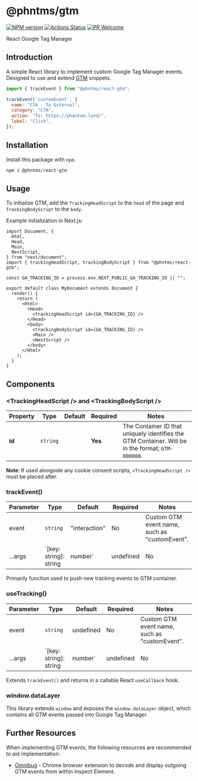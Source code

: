 # @phntms/gtm

[![NPM version][npm-image]][npm-url]
[![Actions Status][ci-image]][ci-url]
[![PR Welcome][npm-downloads-image]][npm-downloads-url]

React Google Tag Manager

## Introduction

A simple React library to implement custom Google Tag Manager events. Designed to use and extend [GTM](https://developers.google.com/tag-manager/quickstart) snippets.

```javascript
import { trackEvent } from "@phntms/react-gtm";

trackEvent('customEvent', {
  name: "CTA - To External",
  category: "CTA",
  action: "To: https://phantom.land/",
  label: "Click",
});

```

## Installation

Install this package with `npm`.

```bash
npm i @phntms/react-gtm
```

## Usage

To initialize GTM, add the `TrackingHeadScript` to the `head` of the page and `TrackingBodyScript` to the `body`.

Example initialization in Next.js:

```JSX
import Document, {
  Html,
  Head,
  Main,
  NextScript,
} from "next/document";
import { trackingHeadScript, trackingBodyScript } from "@phntms/react-gtm";

const GA_TRACKING_ID = process.env.NEXT_PUBLIC_GA_TRACKING_ID || "";

export default class MyDocument extends Document {
  render() {
    return (
      <Html>
        <Head>
          <trackingHeadScript id={GA_TRACKING_ID} />
        </Head>
        <body>
          <trackingBodyScript id={GA_TRACKING_ID} />
          <Main />
          <NextScript />
        </body>
      </Html>
    );
  }
}
```

## Components

### &lt;TrackingHeadScript /> and &lt;TrackingBodyScript />

| Property | Type | Default | Required | Notes |
| -------- | ---- | ------- | -------- | ------- |
| **id** | `string` | | **Yes** | The Container ID that uniquely identifies the GTM Container. Will be in the format; `GTM-000000`. |

**Note**: If used alongside any cookie consent scripts, `<TrackingHeadScript />` must be placed after.

### trackEvent()

| Parameter | Type | Default | Required | Notes |
| -------- | ---- | ------- | -------- | ------- |
| event | `string` | "interaction" | No | Custom GTM event name, such as "customEvent". |
| ...args | `[key: string]: string | number` | undefined | No | Optional values to append to GTM event. Example of recommended properties to include; `name`, `category`, `action` and `label`. |

Primarily function used to push new tracking events to GTM container.

### useTracking()

| Parameter | Type | Default | Required | Notes |
| -------- | ---- | ------- | -------- | ------- |
| event | `string` | undefined | No | Custom GTM event name, such as "customEvent". |
| ...args | `[key: string]: string | number` | undefined | No | Optional values to append to GTM event. Example of recommended properties to include; `name`, `category`, `action` and `label`. |

Extends `trackEvent()` and returns in a callable React `useCallback` hook.

### window.dataLayer

This library extends `window` and exposes the `window.dataLayer` object, which contains all GTM events passed into Google Tag Manager.

## Further Resources

When implementing GTM events, the following resources are recommended to aid implementation:

- [Omnibug](https://chrome.google.com/webstore/detail/omnibug/bknpehncffejahipecakbfkomebjmokl?hl=en) - Chrome browser extension to decode and display outgoing GTM events from within Inspect Element.

[npm-image]: https://img.shields.io/npm/v/@phntms/gtm.svg?style=flat-square&logo=react
[npm-url]: https://npmjs.org/package/@phntms/gtm
[npm-downloads-image]: https://img.shields.io/npm/dm/@phntms/gtm.svg
[npm-downloads-url]: https://npmcharts.com/compare/@phntms/gtm?minimal=true
[ci-image]: https://github.com/phantomstudios/gtm/workflows/test/badge.svg
[ci-url]: https://github.com/phantomstudios/gtm/actions
